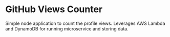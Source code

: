 # GitHub Views Counter

Simple node application to count the profile views. 
Leverages AWS Lambda and DynamoDB for running microservice and storing data.
